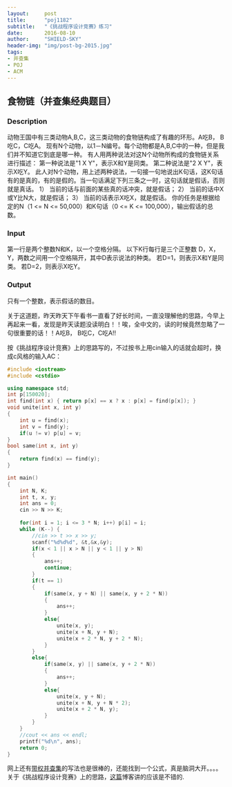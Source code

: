 ```yaml
---
layout:     post
title:      "poj1182"
subtitle:   "《挑战程序设计竞赛》练习"
date:       2016-08-10
author:     "SHIELD-SKY"
header-img: "img/post-bg-2015.jpg"
tags:
- 并查集
- POJ
- ACM
---
```

## 食物链（并查集经典题目）


### Description

动物王国中有三类动物A,B,C，这三类动物的食物链构成了有趣的环形。A吃B， B吃C，C吃A。 
现有N个动物，以1－N编号。每个动物都是A,B,C中的一种，但是我们并不知道它到底是哪一种。 
有人用两种说法对这N个动物所构成的食物链关系进行描述： 
第一种说法是"1 X Y"，表示X和Y是同类。 
第二种说法是"2 X Y"，表示X吃Y。 
此人对N个动物，用上述两种说法，一句接一句地说出K句话，这K句话有的是真的，有的是假的。当一句话满足下列三条之一时，这句话就是假话，否则就是真话。 
1）	当前的话与前面的某些真的话冲突，就是假话； 
2）	当前的话中X或Y比N大，就是假话； 
3）	当前的话表示X吃X，就是假话。 
你的任务是根据给定的N（1 <= N <= 50,000）和K句话（0 <= K <= 100,000），输出假话的总数。
 
### Input

第一行是两个整数N和K，以一个空格分隔。 
以下K行每行是三个正整数 D，X，Y，两数之间用一个空格隔开，其中D表示说法的种类。 
若D=1，则表示X和Y是同类。 
若D=2，则表示X吃Y。

### Output

只有一个整数，表示假话的数目。

关于这道题，昨天昨天下午看书一直看了好长时间，一直没理解他的思路，今早上再起来一看，发现是昨天读题没读明白！！唉，全中文的，读的时候竟然忽略了一句很重要的话！！A吃B， B吃C，C吃A!!

按《挑战程序设计竞赛》上的思路写的，不过按书上用cin输入的话就会超时，换成c风格的输入AC：

```c++
#include <iostream>
#include <cstdio>

using namespace std;
int p[150020];
int find(int x) { return p[x] == x ? x : p[x] = find(p[x]); }
void unite(int x, int y)
{
    int u = find(x);
    int v = find(y);
    if(u != v) p[u] = v;
}
bool same(int x, int y)
{
    return find(x) == find(y);
}

int main()
{
    int N, K;
    int t, x, y;
    int ans = 0;
    cin >> N >> K;
    
    for(int i = 1; i <= 3 * N; i++) p[i] = i;
    while (K--) {
        //cin >> t >> x >> y;
        scanf("%d%d%d", &t,&x,&y);
        if(x < 1 || x > N || y < 1 || y > N)
        {
            ans++;
            continue;
        }
        if(t == 1)
        {
            if(same(x, y + N) || same(x, y + 2 * N))
            {
                ans++;
            }
            else{
                unite(x, y);
                unite(x + N, y + N);
                unite(x + 2 * N, y + 2 * N);
            }
        }
        else{
            if(same(x, y) || same(x, y + 2 * N))
            {
                ans++;
            }
            else{
                unite(x, y + N);
                unite(x + N, y + N * 2);
                unite(x + 2 * N, y);
            }
        }
    }
    //cout << ans << endl;
    printf("%d\n", ans);
    return 0;
}
```
网上还有[带权并查集](http://blog.csdn.net/freezhanacmore/article/details/8767413)的写法也是很棒的，还能找到一个公式，真是脑洞大开。。。。关于《挑战程序设计竞赛》上的思路，[这篇](http://blog.csdn.net/jxust_tj/article/details/43668901)博客讲的应该是不错的.

